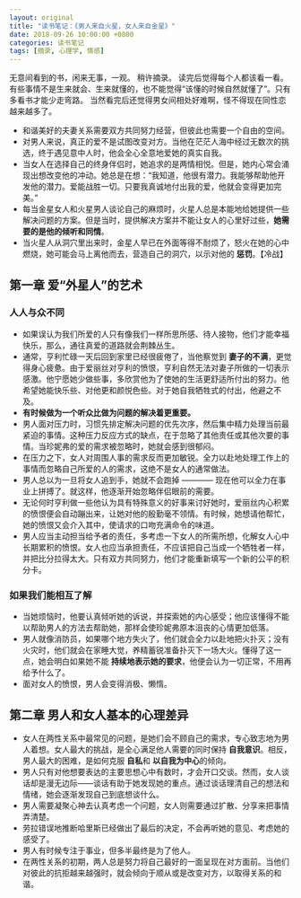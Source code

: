 ```yaml
---
layout: original
title: "读书笔记：《男人来自火星，女人来自金星》"
date: 2018-09-26 10:00:00 +0800 
categories: 读书笔记
tags: [摘录, 心理学, 情感]
---
```


无意间看到的书，闲来无事，一观。
稍许摘录。
读完后觉得每个人都该看一看。有些事情不是生来就会、生来就懂的，也不能觉得“该懂的时候自然就懂了”。只有多看书才能少走弯路。
当然看完后还觉得男女间相处好难啊，怪不得现在同性恋越来越多了。

<!-- more -->

* 和谐美好的夫妻关系需要双方共同努力经营，但彼此也需要一个自由的空间。
* 对男人来说，真正的爱不是试图改变对方。当他在茫茫人海中经过无数次的挑选，终于遇见意中人时，他会全心全意地爱她的真实自我。
* 当女人在选择自己的终身伴侣时，她追求的是两情相悦。但是，她内心常会涌现出想改变他的冲动。她总是在想：“我知道，他很有潜力。我能够帮助他开发他的潜力。爱能战胜一切。只要我真诚地付出我的爱，他就会变得更加完美。”
* 每当金星女人和火星男人谈论自己的麻烦时，火星人总是本能地给她提供一些解决问题的方案。但是当时，提供解决方案并不能让女人的心里好过些，**她需要的是他的倾听和同情**。
* 当火星人从洞穴里出来时，金星人早已在外面等得不耐烦了，怒火在她的心中燃烧，她可能会马上离他而去，营造自己的洞穴，以示对他的 **惩罚**。【冷战】

## 第一章 爱“外星人”的艺术
### 人人与众不同
* 如果误认为我们所爱的人只有像我们一样所思所感、待人接物，他们才能幸福快乐，那么，通往真爱的道路就会荆棘丛生。
* 通常，亨利忙碌一天后回到家里已经很疲倦了，当他察觉到 **妻子的不满**，更觉得身心疲惫。由于爱丽丝对亨利的愤恨，亨利自然无法对妻子所做的一切表示感激。他宁愿她少做些事，多欣赏他为了使她的生活更舒适所付出的努力。他希望她能快乐些、对他更和颜悦色些。对于她自我牺牲式的付出，他避之不及。
* **有时候做为一个听众比做为问题的解决着更重要。**
* 男人面对压力时，习惯先排定解决问题的优先次序，然后集中精力处理当前最紧迫的事情。这种压力反应方式的缺点，在于忽略了其他责任或其他次要的事情。当珍妮弗的爱的需求被忽略时，她就会感到很郁闷。
* 在压力之下，女人对周围人事的需求反而更加敏锐。全力以赴地处理工作上的事情而忽略自己所爱的人的需求，这绝不是女人的通常做法。
* 男人总以为一旦将女人追到手，她就不会跑掉 ———— 现在他可以全力在事业上拼搏了。就这样，他逐渐开始忽略伴侣眼前的需要。
* 无论何时亨利做一些他认为具有特殊意义的好事来讨好她时，爱丽丝内心积累的愤恨便会自动蹦出来，让她对他的殷勤毫不领情。有时候，她想请他帮忙，她的愤恨又会介入其中，使请求的口吻充满命令的味道。
* 男人应当主动担当给予者的责任，多考虑一下女人的所需所想，化解女人心中长期累积的愤恨。女人也应当承担责任，不应该把自己当成一个牺牲者一样，并把比分拉得太大。只有双方共同努力，他们才能重新填写一个新的公平的积分卡。


### 如果我们能相互了解
* 当她烦恼时，他要认真倾听她的诉说，并探索她的内心感受；他应该懂得不能以帮助男人的方法去帮助她，那样会使珍妮弗原本沮丧的心情更加低落。
* 男人就像消防员，如果哪个地方失火了，他们就会全力以赴地把火扑灭；没有火灾时，他们就会在家睡大觉，养精蓄锐准备扑灭下一场大火。懂得了这一点，她会明白如果她不能 **持续地表示她的要求**，他便会认为一切正常，不用再给予什么了。
* 面对女人的愤恨，男人会变得消极、懒惰。
  
## 第二章 男人和女人基本的心理差异
* 女人在两性关系中最常见的问题，是她们会不顾自己的需求，专心致志地为男人着想。女人最大的挑战，是全心满足他人需要的同时保持 **自我意识**。相反，男人最大的困难，是如何克服 **自私**和 **以自我为中心**的倾向。
* 男人只有对他想要表达的主要思想心中有数时，才会开口交谈。然而，女人谈话却是漫无边际——谈话有助于她发现她的重点。通过谈话理清自己的想法和情绪，她会逐渐发现自己到底想谈什么。
* 男人需要凝聚心神去认真考虑一个问题，女人则需要通过扩散、分享来把事情弄清楚。
* 劳拉错误地推断哈里斯已经做出了最后的决定，不会再听她的意见、考虑她的感受了。
* 男人有时候专注于事业，但多半最终是为了他人。
* 在两性关系的初期，两人总是努力将自己最好的一面呈现在对方面前。当他们对彼此的抗拒越来越强时，就会倾向于顺从或是改变对方，以取得关系的和谐。